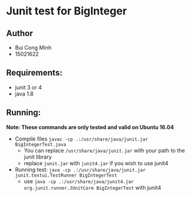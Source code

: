 # Junit test for BigInteger

## Author
- Bui Cong Minh
- 15021622

## Requirements:
- junit 3 or 4
- java 1.8

## Running:
**Note: These commands are only tested and valid on Ubuntu 16.04**
- Compile files `javac -cp .:/usr/share/java/junit.jar BigIntegerTest.java`
    - You can replace `/usr/share/java/junit.jar` with your path to the junit library
    - replace `junit.jar` with `junit4.jar` if you wish to use junit4
- Running test: `java -cp .:/usr/share/java/junit.jar junit.textui.TestRunner BigIntegerTest`
    - use `java -cp .:/usr/share/java/junit4.jar org.junit.runner.JUnitCore BigIntegerTest` with junit4